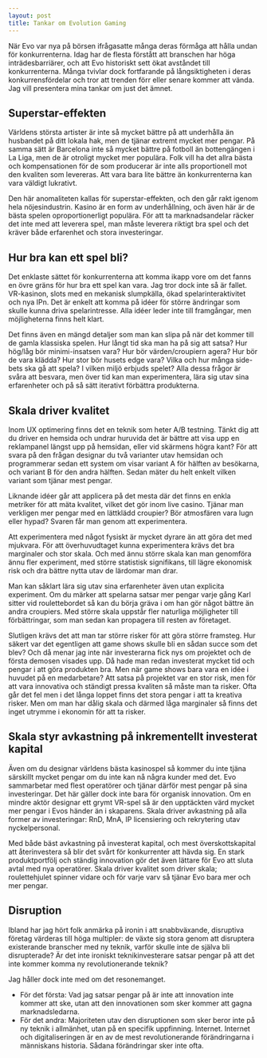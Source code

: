 ```yaml
---
layout: post
title: Tankar om Evolution Gaming
---
```

När Evo var nya på börsen ifrågasatte många deras förmåga att hålla undan för konkurrenterna.
Idag har de flesta förstått att branschen har höga inträdesbarriärer, och att Evo historiskt sett
ökat avståndet till konkurrenterna. Många tvivlar dock fortfarande på långsiktigheten i deras konkurrensfördelar
och tror att trenden förr eller senare kommer att vända. Jag vill presentera mina tankar om just det ämnet.

## Superstar-effekten
Världens största artister är inte så mycket bättre på att underhålla än husbandet på ditt lokala hak, men de tjänar extremt mycket mer pengar.
På samma sätt är Barcelona inte så mycket bättre på fotboll än bottengängen i La Liga, men de är otroligt mycket mer populära.
Folk vill ha det allra bästa och kompensationen för de som producerar är inte alls proportionell
mot den kvaliten som levereras. Att vara bara lite bättre än konkurrenterna kan vara väldigt lukrativt.

Den här anomaliteten kallas för superstar-effekten, och den går rakt igenom hela nöjesindustrin. Kasino är en form av underhållning, och även här är de bästa spelen oproportionerligt populära. För att ta marknadsandelar räcker det inte med att leverera spel, man måste leverera riktigt bra spel och det kräver både erfarenhet och stora investeringar.

## Hur bra kan ett spel bli?
Det enklaste sättet för konkurrenterna att komma ikapp vore om det fanns en övre gräns för hur bra ett spel kan vara. Jag tror dock inte så är fallet.
VR-kasinon, slots med en mekanisk slumpkälla, ökad spelarinteraktivitet och nya IPn. Det är enkelt att komma på idéer för större ändringar som skulle kunna
driva spelarintresse. Alla idéer leder inte till framgångar, men möjligheterna finns helt klart.

Det finns även en mängd detaljer som man kan slipa på när det kommer till de gamla klassiska spelen. 
Hur långt tid ska man ha på sig att satsa?
Hur hög/låg bör minimi-insatsen vara?
Hur bör värden/croupiern agera? Hur bör de vara klädda?
Hur stor bör husets edge vara?
Vilka och hur många side-bets ska gå att spela?
I vilken miljö erbjuds spelet?
Alla dessa frågor är svåra att besvara, men över tid kan man experimentera, lära sig utav sina erfarenheter och på så sätt iterativt förbättra produkterna.

## Skala driver kvalitet
Inom UX optimering finns det en teknik som heter A/B testning. Tänkt dig att du driver en hemsida och undrar huruvida det är bättre att visa upp
en reklampanel längst upp på hemsidan, eller vid skärmens högra kant? För att svara på den frågan designar du två varianter utav hemsidan och 
programmerar sedan ett system om visar variant A för hälften av besökarna, och variant B för den andra hälften. Sedan mäter du helt enkelt vilken variant
som tjänar mest pengar.

Liknande idéer går att applicera på det mesta där det finns en enkla metriker för att mäta kvalitet, vilket det gör inom live casino.
Tjänar man verkligen mer pengar med en lättklädd croupier? Bör atmosfären vara lugn eller hypad? Svaren får man genom att experimentera.

Att experimentera med något fysiskt är mycket dyrare än att göra det med mjukvara. För att överhuvudtaget kunna experimentera krävs det bra marginaler och stor skala.
Och med ännu större skala kan man genomföra ännu fler experiment, med större statistisk signifikans, till lägre ekonomisk risk och dra bättre nytta utav de lärdomar man drar.

Man kan såklart lära sig utav sina erfarenheter även utan explicita experiment. Om du märker att spelarna satsar mer pengar varje gång
Karl sitter vid roulettebordet så kan du börja gräva i om han gör något bättre än andra croupiers. Med större skala uppstår fler naturliga
möjligheter till förbättringar, som man sedan kan propagera till resten av företaget.

Slutligen krävs det att man tar större risker för att göra större framsteg. Hur säkert var det egentligen att game shows skulle bli en sådan succe som det blev?
Och då menar jag inte när investerarna fick nys om projektet och de första demosen visades upp. Då hade man redan investerat mycket tid och pengar i att göra produkten bra.
Men när game shows bara vara en idée i huvudet på en medarbetare? Att satsa på projektet var en stor risk, men för att vara innovativa och ständigt pressa kvaliten så måste
man ta risker. Ofta går det fel men i det långa loppet finns det stora pengar i att ta kreativa risker. Men om man har dålig skala och därmed låga marginaler så finns det inget utrymme i ekonomin för att ta risker.

## Skala styr avkastning på inkrementellt investerat kapital
Även om du designar världens bästa kasinospel så kommer du inte tjäna särskillt mycket pengar om du inte kan nå några kunder med det. Evo sammarbetar med flest operatörer
och tjänar därför mest pengar på sina investeringar. 
Det här gäller dock inte bara för organisk innovation. Om en mindre aktör designar ett grymt VR-spel så är den upptäckten värd mycket mer pengar i Evos händer än i skaparens.
Skala driver avkastning på alla former av investeringar: RnD, MnA, IP licensiering och rekrytering utav nyckelpersonal.

Med både bäst avkastning på investerat kapital, och mest överskottskapital att återinvestera så blir det svårt för konkurrenter att hävda sig.
En stark produktportfölj och ständig innovation gör det även lättare för Evo att sluta avtal med nya operatörer. Skala driver kvalitet som driver skala;
roulettehjulet spinner vidare och för varje varv så tjänar Evo bara mer och mer pengar.

## Disruption
Ibland har jag hört folk anmärka på ironin i att snabbväxande, disruptiva företag värderas till höga multipler: de växte sig stora genom att
disruptera existerande branscher med ny teknik, varför skulle inte de själva bli disrupterade? Är det inte ironiskt teknikinvesterare satsar
pengar på att det inte kommer komma ny revolutionerande teknik?

Jag håller dock inte med om det resonemanget. 
* För det första: Vad jag satsar pengar på är inte att innovation inte kommer att ske, utan att den innovationen som sker kommer att
gagna marknadsledarna. 
* För det andra: Majoriteten utav den disruptionen som sker beror inte på ny teknik i allmänhet, utan på en specifik uppfinning. Internet. 
Internet och digitaliseringen är en av de mest revolutionerande förändringarna i människans historia. Sådana förändringar sker inte ofta.